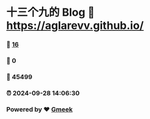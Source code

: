 # 十三个九的 Blog :link: https://aglarevv.github.io/ 
### :page_facing_up: [16](https://aglarevv.github.io//tag.html) 
### :speech_balloon: 0 
### :hibiscus: 45499 
### :alarm_clock: 2024-09-28 14:06:30 
### Powered by :heart: [Gmeek](https://github.com/Meekdai/Gmeek)
